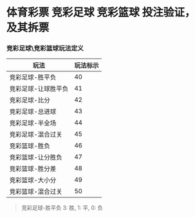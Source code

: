 # 体育彩票 竞彩足球 竞彩篮球 投注验证，及其拆票

### 竞彩足球\竞彩篮球玩法定义

|  玩法   | 玩法标示  |
|  ----  | ----  | 
| 竞彩足球-胜平负  | 40 | 
| 竞彩足球-让球胜平负  | 41 | 
| 竞彩足球-比分  | 42 | 
| 竞彩足球-总进球  | 43 | 
| 竞彩足球-半全场  | 44 | 
| 竞彩足球-混合过关  | 45 |   
| 竞彩篮球-胜负  | 46 |    
| 竞彩篮球-让分胜负  | 47 |   
| 竞彩篮球-胜分差  | 48 |    
| 竞彩篮球-大小分  | 49 |    
| 竞彩篮球-混合过关  | 50 | 



>竞彩足球-胜平负
3: 胜, 1: 平, 0: 负
